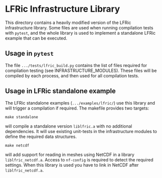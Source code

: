 # LFRic Infrastructure Library

This directory contains a heavily modified version of the
LFRic infrastructure library. Some files are used when
running compilation tests with ``pytest``, and the whole library
is used to implement a standalone LFRic example that can
be executed.

## Usage in ``pytest``
The file ``.../tests/lfric_build.py`` contains the list of files
required for compilation testing (see INFRASTRUCTURE_MODULES).
These files will be compiled by each process, and then used
for all compilation tests.

## Usage in LFRic standalone example
The LFRic standalone examples (``.../examples/lfric/``) use
this library and will trigger a compilation if required.
The makefile provides two targets:

```
make standalone
```
will compile a standalone version ``liblfric.a`` with no additional dependencies.
It will use existing unit-tests in the infrastructure modules
to define the required data structures.

```
make netcdf
```
will add support for reading in meshes using NetCDF in a library
``liblfric_netcdf.a``. Access to ``nf-config`` is required to
detect the required settings. When this library is used you
have to link in NetCDF after ``liblfric_netcdf.a``.

